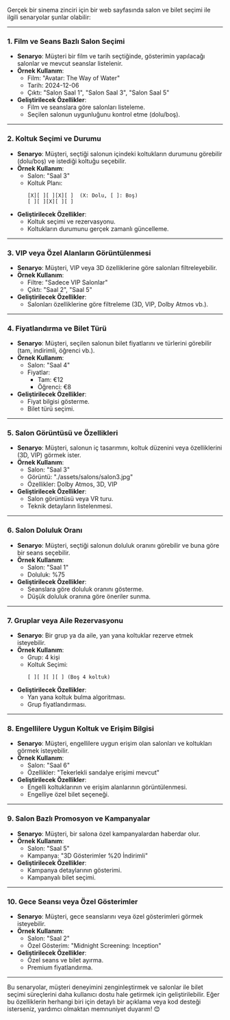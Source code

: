 Gerçek bir sinema zinciri için bir web sayfasında salon ve bilet seçimi ile ilgili senaryolar şunlar olabilir:

---

### 1. **Film ve Seans Bazlı Salon Seçimi**
- **Senaryo**: Müşteri bir film ve tarih seçtiğinde, gösterimin yapılacağı salonlar ve mevcut seanslar listelenir. 
- **Örnek Kullanım**:
  - Film: "Avatar: The Way of Water"
  - Tarih: 2024-12-06
  - Çıktı: "Salon Saal 1", "Salon Saal 3", "Salon Saal 5"
- **Geliştirilecek Özellikler**:
  - Film ve seanslara göre salonları listeleme.
  - Seçilen salonun uygunluğunu kontrol etme (dolu/boş).

---

### 2. **Koltuk Seçimi ve Durumu**
- **Senaryo**: Müşteri, seçtiği salonun içindeki koltukların durumunu görebilir (dolu/boş) ve istediği koltuğu seçebilir.
- **Örnek Kullanım**:
  - Salon: "Saal 3"
  - Koltuk Planı:
    ```
    [X][ ][ ][X][ ]  (X: Dolu, [ ]: Boş)
    [ ][ ][X][ ][ ]
    ```
- **Geliştirilecek Özellikler**:
  - Koltuk seçimi ve rezervasyonu.
  - Koltukların durumunu gerçek zamanlı güncelleme.

---

### 3. **VIP veya Özel Alanların Görüntülenmesi**
- **Senaryo**: Müşteri, VIP veya 3D özelliklerine göre salonları filtreleyebilir.
- **Örnek Kullanım**:
  - Filtre: "Sadece VIP Salonlar"
  - Çıktı: "Saal 2", "Saal 5"
- **Geliştirilecek Özellikler**:
  - Salonları özelliklerine göre filtreleme (3D, VIP, Dolby Atmos vb.).

---

### 4. **Fiyatlandırma ve Bilet Türü**
- **Senaryo**: Müşteri, seçilen salonun bilet fiyatlarını ve türlerini görebilir (tam, indirimli, öğrenci vb.).
- **Örnek Kullanım**:
  - Salon: "Saal 4"
  - Fiyatlar:
    - Tam: €12
    - Öğrenci: €8
- **Geliştirilecek Özellikler**:
  - Fiyat bilgisi gösterme.
  - Bilet türü seçimi.

---

### 5. **Salon Görüntüsü ve Özellikleri**
- **Senaryo**: Müşteri, salonun iç tasarımını, koltuk düzenini veya özelliklerini (3D, VIP) görmek ister.
- **Örnek Kullanım**:
  - Salon: "Saal 3"
  - Görüntü: "./assets/salons/salon3.jpg"
  - Özellikler: Dolby Atmos, 3D, VIP
- **Geliştirilecek Özellikler**:
  - Salon görüntüsü veya VR turu.
  - Teknik detayların listelenmesi.

---

### 6. **Salon Doluluk Oranı**
- **Senaryo**: Müşteri, seçtiği salonun doluluk oranını görebilir ve buna göre bir seans seçebilir.
- **Örnek Kullanım**:
  - Salon: "Saal 1"
  - Doluluk: %75
- **Geliştirilecek Özellikler**:
  - Seanslara göre doluluk oranını gösterme.
  - Düşük doluluk oranına göre öneriler sunma.

---

### 7. **Gruplar veya Aile Rezervasyonu**
- **Senaryo**: Bir grup ya da aile, yan yana koltuklar rezerve etmek isteyebilir.
- **Örnek Kullanım**:
  - Grup: 4 kişi
  - Koltuk Seçimi:
    ```
    [ ][ ][ ][ ] (Boş 4 koltuk)
    ```
- **Geliştirilecek Özellikler**:
  - Yan yana koltuk bulma algoritması.
  - Grup fiyatlandırması.

---

### 8. **Engellilere Uygun Koltuk ve Erişim Bilgisi**
- **Senaryo**: Müşteri, engellilere uygun erişim olan salonları ve koltukları görmek isteyebilir.
- **Örnek Kullanım**:
  - Salon: "Saal 6"
  - Özellikler: "Tekerlekli sandalye erişimi mevcut"
- **Geliştirilecek Özellikler**:
  - Engelli koltuklarının ve erişim alanlarının görüntülenmesi.
  - Engelliye özel bilet seçeneği.

---

### 9. **Salon Bazlı Promosyon ve Kampanyalar**
- **Senaryo**: Müşteri, bir salona özel kampanyalardan haberdar olur.
- **Örnek Kullanım**:
  - Salon: "Saal 5"
  - Kampanya: "3D Gösterimler %20 İndirimli"
- **Geliştirilecek Özellikler**:
  - Kampanya detaylarının gösterimi.
  - Kampanyalı bilet seçimi.

---

### 10. **Gece Seansı veya Özel Gösterimler**
- **Senaryo**: Müşteri, gece seanslarını veya özel gösterimleri görmek isteyebilir.
- **Örnek Kullanım**:
  - Salon: "Saal 2"
  - Özel Gösterim: "Midnight Screening: Inception"
- **Geliştirilecek Özellikler**:
  - Özel seans ve bilet ayırma.
  - Premium fiyatlandırma.

---

Bu senaryolar, müşteri deneyimini zenginleştirmek ve salonlar ile bilet seçimi süreçlerini daha kullanıcı dostu hale getirmek için geliştirilebilir. Eğer bu özelliklerin herhangi biri için detaylı bir açıklama veya kod desteği isterseniz, yardımcı olmaktan memnuniyet duyarım! 😊